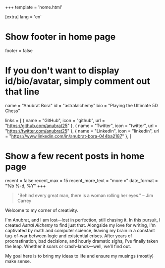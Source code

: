 +++
template = 'home.html'

[extra]
lang = 'en'

# Show footer in home page
footer = false

# If you don't want to display id/bio/avatar, simply comment out that line
name = "Anubrat Bora"
id = "astralalchemy"
bio = "Playing the Ultimate 5D Chess" 

links = [
    { name = "GitHub", icon = "github", url = "https://github.com/anubrat25" },
    { name = "Twitter", icon = "twitter", url = "https://twitter.com/anubrat25" },
    { name = "LinkedIn", icon = "linkedin", url = "https://www.linkedin.com/in/anubrat-bora-044ba2187" },
]

# Show a few recent posts in home page
recent = false
recent_max = 15
recent_more_text = "more »"
date_format = "%b %-d, %Y"
+++

> "Behind every great man, there is a woman rolling her eyes." – Jim Carrey


Welcome to my corner of creativity. 

I'm Anubrat, and I am lost—lost in perfection, still chasing it. In this pursuit, I created *Astral Alchemy* to find just that. Alongside my love for writing, I'm captivated by math and computer science, leaving my brain in a constant tug-of-war between logic and existential crises. After years of procrastination, bad decisions, and hourly dramatic sighs, I’ve finally taken the leap. Whether it soars or crash-lands—well, we’ll find out.

My goal here is to bring my ideas to life and ensure my musings (mostly) make sense.
